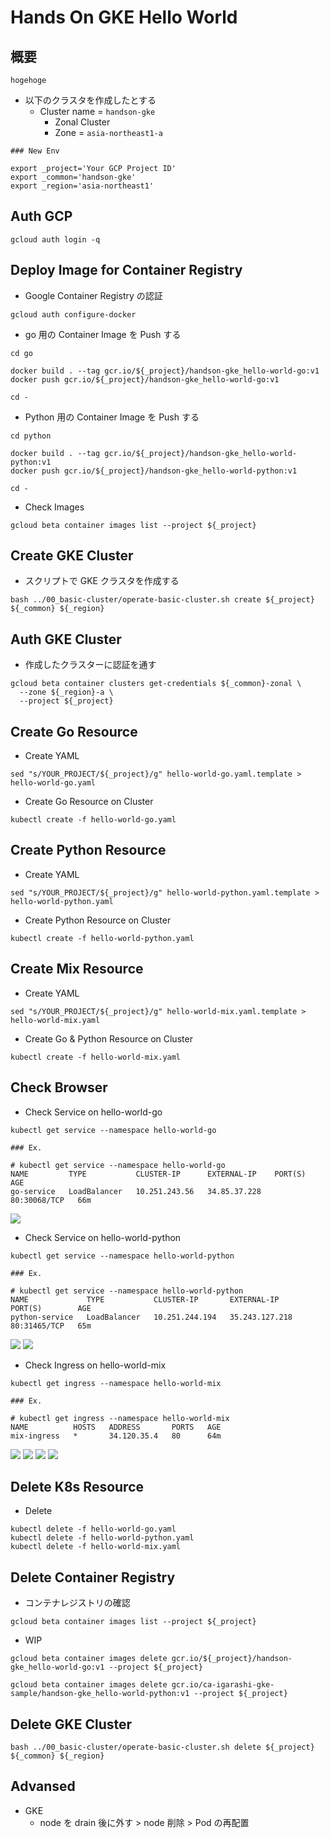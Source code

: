 # Hands On GKE Hello World

## 概要

```
hogehoge
```

+ 以下のクラスタを作成したとする
  + Cluster name = `handson-gke`
    + Zonal Cluster
    + Zone = `asia-northeast1-a`

```
### New Env

export _project='Your GCP Project ID'
export _common='handson-gke'
export _region='asia-northeast1'
```

## Auth GCP

```
gcloud auth login -q
```

## Deploy Image for Container Registry

+ Google Container Registry の認証

```
gcloud auth configure-docker
```

+ go 用の Container Image を Push する

```
cd go

docker build . --tag gcr.io/${_project}/handson-gke_hello-world-go:v1
docker push gcr.io/${_project}/handson-gke_hello-world-go:v1

cd -
```

+ Python 用の Container Image を Push する

```
cd python

docker build . --tag gcr.io/${_project}/handson-gke_hello-world-python:v1
docker push gcr.io/${_project}/handson-gke_hello-world-python:v1

cd -
```

+ Check Images

```
gcloud beta container images list --project ${_project}
```

## Create GKE Cluster

+ スクリプトで GKE クラスタを作成する

```
bash ../00_basic-cluster/operate-basic-cluster.sh create ${_project} ${_common} ${_region}
```

## Auth GKE Cluster

+ 作成したクラスターに認証を通す

```
gcloud beta container clusters get-credentials ${_common}-zonal \
  --zone ${_region}-a \
  --project ${_project}
```

## Create Go Resource

+ Create YAML 

```
sed "s/YOUR_PROJECT/${_project}/g" hello-world-go.yaml.template > hello-world-go.yaml
```

+ Create Go Resource on Cluster

```
kubectl create -f hello-world-go.yaml
```

## Create Python Resource

+ Create YAML 

```
sed "s/YOUR_PROJECT/${_project}/g" hello-world-python.yaml.template > hello-world-python.yaml
```

+ Create Python Resource on Cluster

```
kubectl create -f hello-world-python.yaml
```

## Create Mix Resource

+ Create YAML 

```
sed "s/YOUR_PROJECT/${_project}/g" hello-world-mix.yaml.template > hello-world-mix.yaml
```

+ Create Go & Python Resource on Cluster

```
kubectl create -f hello-world-mix.yaml
```

## Check Browser

+ Check Service on hello-world-go

```
kubectl get service --namespace hello-world-go
```
```
### Ex.

# kubectl get service --namespace hello-world-go
NAME         TYPE           CLUSTER-IP      EXTERNAL-IP    PORT(S)        AGE
go-service   LoadBalancer   10.251.243.56   34.85.37.228   80:30068/TCP   66m
```

![](./img/hello-world-go-01.png)


+ Check Service on hello-world-python

```
kubectl get service --namespace hello-world-python
```
```
### Ex.

# kubectl get service --namespace hello-world-python
NAME             TYPE           CLUSTER-IP       EXTERNAL-IP      PORT(S)        AGE
python-service   LoadBalancer   10.251.244.194   35.243.127.218   80:31465/TCP   65m
```

![](./img/hello-world-python-01.png)
![](./img/hello-world-python-02.png)

+ Check Ingress on hello-world-mix

```
kubectl get ingress --namespace hello-world-mix
```
```
### Ex.

# kubectl get ingress --namespace hello-world-mix
NAME          HOSTS   ADDRESS       PORTS   AGE
mix-ingress   *       34.120.35.4   80      64m
```

![](./img/hello-world-mix-01.png)
![](./img/hello-world-mix-02.png)
![](./img/hello-world-mix-03.png)
![](./img/hello-world-mix-04.png)

## Delete K8s Resource

+ Delete 

```
kubectl delete -f hello-world-go.yaml
kubectl delete -f hello-world-python.yaml
kubectl delete -f hello-world-mix.yaml
```

## Delete Container Registry

+ コンテナレジストリの確認

```
gcloud beta container images list --project ${_project}
```

+ WIP

```
gcloud beta container images delete gcr.io/${_project}/handson-gke_hello-world-go:v1 --project ${_project}

gcloud beta container images delete gcr.io/ca-igarashi-gke-sample/handson-gke_hello-world-python:v1 --project ${_project}
```

## Delete GKE Cluster

```
bash ../00_basic-cluster/operate-basic-cluster.sh delete ${_project} ${_common} ${_region}
```

## Advansed

+ GKE
  + node を drain 後に外す > node 削除 > Pod の再配置

